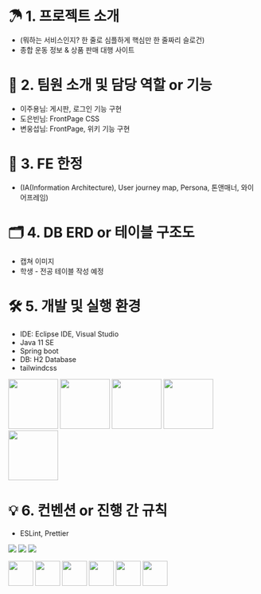 # ☂ 1. 프로젝트 소개
- (뭐하는 서비스인지? 한 줄로 심플하게 핵심만 한 줄짜리 슬로건)
- 종합 운동 정보 & 상품 판매 대행 사이트

# 🚀 2. 팀원 소개 및 담당 역할 or 기능
- 이주용님: 게시판, 로그인 기능 구현
- 도은빈님: FrontPage CSS
- 변웅섭님: FrontPage, 위키 기능 구현

# 🎨 3. FE 한정
- (IA(Information Architecture), User journey map, Persona, 톤앤매너, 와이어프레임)

# 🗂 4. DB ERD or 테이블 구조도
- 캡쳐 이미지
- 학생 - 전공 테이블 작성 예정

# 🛠 5. 개발 및 실행 환경
- IDE: Eclipse IDE, Visual Studio 
- Java 11 SE 
- Spring boot 
- DB: H2 Database 
- tailwindcss 

<img src="https://user-images.githubusercontent.com/107213931/192180887-2edc7011-1df2-4f31-8f79-41a93fd3c9fb.png" width="100" height="100"/>  <img src="https://user-images.githubusercontent.com/107213931/192180938-e7abd829-6a48-49da-925d-4ee6372726f1.png" width="100" height="100"/>  <img src="https://user-images.githubusercontent.com/107213931/192180984-e55048bb-9a95-4d69-a77d-5ac6c92628e6.png" width="100" height="100"/>  <img src="https://user-images.githubusercontent.com/107213931/192181031-681b88f4-8526-4b37-b450-e908b0f42b7d.png" width="100" height="100"/>  <img src="https://user-images.githubusercontent.com/111172834/192182742-f31609a5-658a-4902-a162-a7f171b13919.png" width="100" height="100"/>

# 💡 6. 컨벤션 or 진행 간 규칙
- ESLint, Prettier



<p>
<img src="https://img.shields.io/badge/HTML5-E34F26?&style=flat-square&logo=html5&logoColor=white"/> 
<img src="https://img.shields.io/badge/CSS3-1572B6?style=flat-square&logo=css3&logoColor=white" /> 
<img src="https://img.shields.io/badge/JavaScript-323330?style=flat-square&logo=javascript&logoColor=F7DF1E" />

</p>

<p>
<img src="https://cdn.jsdelivr.net/gh/devicons/devicon/icons/html5/html5-original-wordmark.svg" width="50" height="50"/>
<img src="https://cdn.jsdelivr.net/gh/devicons/devicon/icons/css3/css3-original-wordmark.svg" width="50" height="50"/>
<img src="https://cdn.jsdelivr.net/gh/devicons/devicon/icons/javascript/javascript-original.svg" width="50" height="50"/>
<img src="https://cdn.jsdelivr.net/gh/devicons/devicon/icons/java/java-original-wordmark.svg" width="50" height="50"/>
<img src="https://cdn.jsdelivr.net/gh/devicons/devicon/icons/spring/spring-original-wordmark.svg" width="50" height="50"/>
<img src="https://cdn.jsdelivr.net/gh/devicons/devicon/icons/vscode/vscode-original-wordmark.svg" width="50" height="50"/>
</p>
